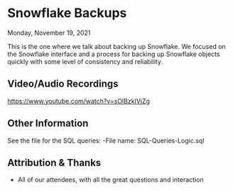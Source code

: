 # Snowflake Backups
Monday, November 19, 2021

This is the one where we talk about backing up Snowflake.
We focused on the Snowflake interface and a process for backing up Snowflake objects quickly with some level of consistency and reliability.

## Video/Audio Recordings
https://www.youtube.com/watch?v=sOlBzkIVjZg


## Other Information
See the file for the SQL queries:
-File name: SQL-Queries-Logic.sql


## Attribution & Thanks
- All of our attendees, with all the great questions and interaction

